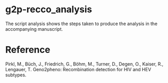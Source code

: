 # g2p-recco_analysis

The script analysis shows the steps taken to produce the analysis in the accompanying manuscript.

# Reference

Pirkl, M., Büch, J., Friedrich, G., Böhm, M., Turner, D., Degen, O., Kaiser, R., Lengauer, T. Geno2pheno: Recombination detection for HIV and HEV subtypes.